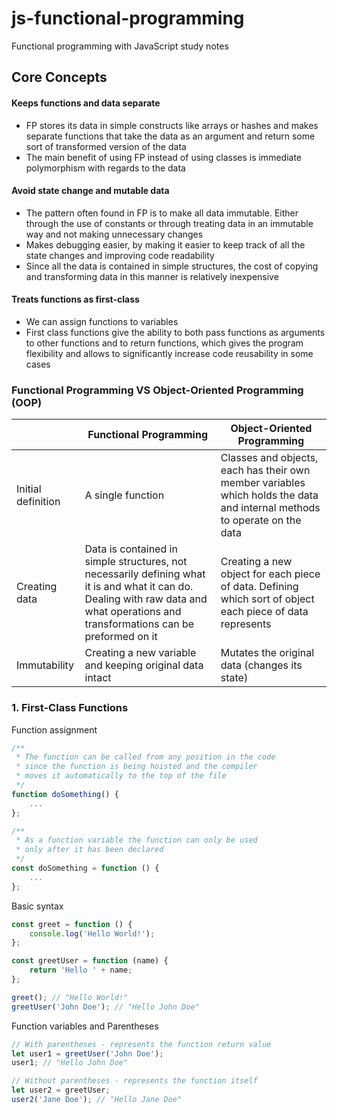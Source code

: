 # js-functional-programming

Functional programming with JavaScript study notes

## Core Concepts

#### Keeps functions and data separate

- FP stores its data in simple constructs like arrays or hashes and makes separate functions that take the data as an argument and return some sort of transformed version of the data
- The main benefit of using FP instead of using classes is immediate polymorphism with regards to the data

#### Avoid state change and mutable data

- The pattern often found in FP is to make all data immutable. Either through the use of constants or through treating data in an immutable way and not making unnecessary changes
- Makes debugging easier, by making it easier to keep track of all the state changes and improving code readability
- Since all the data is contained in simple structures, the cost of copying and transforming data in this manner is relatively inexpensive

#### Treats functions as first-class

- We can assign functions to variables
- First class functions give the ability to both pass functions as arguments to other functions and to return functions, which gives the program flexibility and allows to significantly increase code reusability in some cases

### Functional Programming VS Object-Oriented Programming (OOP)

|                    | Functional Programming                                                                                                                                                               | Object-Oriented Programming                                                                                               |
| ------------------ | ------------------------------------------------------------------------------------------------------------------------------------------------------------------------------------ | ------------------------------------------------------------------------------------------------------------------------- |
| Initial definition | A single function                                                                                                                                                                    | Classes and objects, each has their own member variables which holds the data and internal methods to operate on the data |
| Creating data      | Data is contained in simple structures, not necessarily defining what it is and what it can do. Dealing with raw data and what operations and transformations can be preformed on it | Creating a new object for each piece of data. Defining which sort of object each piece of data represents                 |
| Immutability       | Creating a new variable and keeping original data intact                                                                                                                             | Mutates the original data (changes its state)                                                                             |

### 1. First-Class Functions

Function assignment

```javascript
/**
 * The function can be called from any position in the code
 * since the function is being hoisted and the compiler
 * moves it automatically to the top of the file
 */
function doSomething() {
	...
};

/**
 * As a function variable the function can only be used
 * only after it has been declared
 */
const doSomething = function () {
	...
};
```

Basic syntax

```javascript
const greet = function () {
	console.log('Hello World!');
};

const greetUser = function (name) {
	return 'Hello ' + name;
};

greet(); // "Hello World!"
greetUser('John Doe'); // "Hello John Doe"
```

Function variables and Parentheses

```javascript
// With parentheses - represents the function return value
let user1 = greetUser('John Doe');
user1; // "Hello John Doe"

// Without parentheses - represents the function itself
let user2 = greetUser;
user2('Jane Doe'); // "Hello Jane Doe"
```
